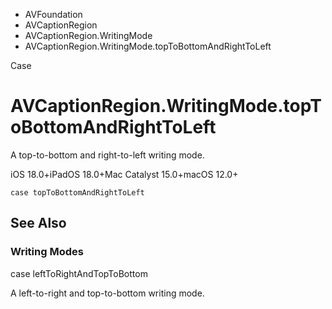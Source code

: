 

- AVFoundation
- AVCaptionRegion
- AVCaptionRegion.WritingMode
-  AVCaptionRegion.WritingMode.topToBottomAndRightToLeft 

Case

# AVCaptionRegion.WritingMode.topToBottomAndRightToLeft

A top-to-bottom and right-to-left writing mode.

iOS 18.0+iPadOS 18.0+Mac Catalyst 15.0+macOS 12.0+

``` source
case topToBottomAndRightToLeft
```

## See Also

### Writing Modes

case leftToRightAndTopToBottom

A left-to-right and top-to-bottom writing mode.

